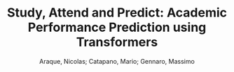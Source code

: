 ---
paperId: 8
author: Araque, Nicolas; Catapano, Mario; Gennaro, Massimo
title: "Study, Attend and Predict: Academic Performance Prediction using Transformers"
pdf: Araque_Long oral_50_poster.pdf
poster: Araque_Long oral_50.png
alt: --
type: Oral
topic: Applications
link: --
conference: neurips
year: 2020
tags: neurips-2020
---